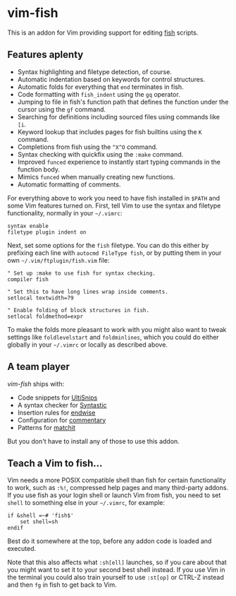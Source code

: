 vim-fish
========

This is an addon for Vim providing support for editing [fish][] scripts.

[fish]: https://github.com/fish-shell/fish-shell

Features aplenty
----------------

* Syntax highlighting and filetype detection, of course.
* Automatic indentation based on keywords for control structures.
* Automatic folds for everything that `end` terminates in fish.
* Code formatting with `fish_indent` using the `gq` operator.
* Jumping to file in fish's function path that defines the function under the
  cursor using the `gf` command.
* Searching for definitions including sourced files using commands like `[i`.
* Keyword lookup that includes pages for fish builtins using the `K` command.
* Completions from fish using the `^X^O` command.
* Syntax checking with quickfix using the `:make` command.
* Improved `funced` experience to instantly start typing commands in the
  function body.
* Mimics `funced` when manually creating new functions.
* Automatic formatting of comments.

For everything above to work you need to have fish installed in `$PATH` and
some Vim features turned on.  First, tell Vim to use the syntax and filetype
functionality, normally in your `~/.vimrc`:

```vim
syntax enable
filetype plugin indent on
```

Next, set some options for the `fish` filetype.  You can do this either by
prefixing each line with `autocmd FileType fish`, or by putting them in your
own `~/.vim/ftplugin/fish.vim` file:

```vim
" Set up :make to use fish for syntax checking.
compiler fish

" Set this to have long lines wrap inside comments.
setlocal textwidth=79

" Enable folding of block structures in fish.
setlocal foldmethod=expr
```

To make the folds more pleasant to work with you might also want to tweak
settings like `foldlevelstart` and `foldminlines`, which you could do either
globally in your `~/.vimrc` or locally as described above.

A team player
-------------

*vim-fish* ships with:

* Code snippets for [UltiSnips][]
* A syntax checker for [Syntastic][]
* Insertion rules for [endwise][]
* Configuration for [commentary][]
* Patterns for [matchit][]

But you don't have to install any of those to use this addon.

[UltiSnips]: https://github.com/SirVer/ultisnips
[Syntastic]: https://github.com/scrooloose/syntastic
[endwise]: https://github.com/tpope/vim-endwise
[commentary]: https://github.com/tpope/vim-commentary
[matchit]: http://www.vim.org/scripts/script.php?script_id=39

Teach a Vim to fish…
--------------------

Vim needs a more POSIX compatible shell than fish for certain functionality to
work, such as `:%!`, compressed help pages and many third-party addons.  If you
use fish as your login shell or launch Vim from fish, you need to set `shell`
to something else in your `~/.vimrc`, for example:

```vim
if &shell =~# 'fish$'
    set shell=sh
endif
```

Best do it somewhere at the top, before any addon code is loaded and executed.

Note that this also affects what `:sh[ell]` launches, so if you care about that
you might want to set it to your second best shell instead.  If you use Vim in
the terminal you could also train yourself to use `:st[op]` or CTRL-Z instead
and then `fg` in fish to get back to Vim.
